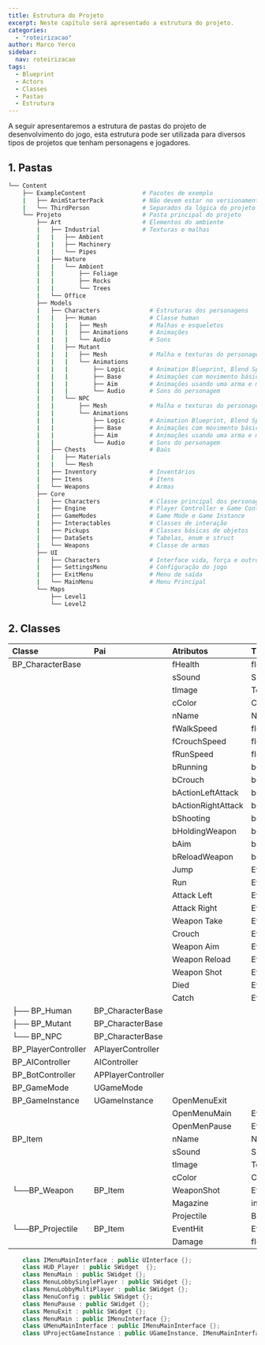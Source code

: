 ```yaml
---
title: Estrutura do Projeto
excerpt: Neste capítulo será apresentado a estrutura do projeto.
categories: 
  - "roteirizacao"
author: Marco Yerco
sidebar:
  nav: roteirizacao
tags:
  - Blueprint
  - Actors
  - Classes
  - Pastas
  - Estrutura
---
```


A seguir apresentaremos a estrutura de pastas do projeto de desenvolvimento do jogo, esta estrutura pode ser utilizada para diversos tipos de projetos que tenham personagens e jogadores.  

## 1. Pastas

```bash
└── Content
    ├── ExampleContent                # Pacotes de exemplo
    |   ├── AnimStarterPack           # Não devem estar no versionamento
    |   └── ThirdPerson               # Separados da lógica do projeto
    └── Projeto                       # Pasta principal do projeto
        ├── Art                       # Elementos do ambiente
        |   ├── Industrial            # Texturas e malhas
        |   |   ├── Ambient         
        |   |   ├── Machinery
        |   |   └── Pipes
        |   ├── Nature
        |   |   └── Ambient
        |   |       ├── Foliage
        |   |       ├── Rocks
        |   |       └── Trees
        |   └── Office
        ├── Models
        |   ├── Characters              # Estruturas dos personagens
        |   |   ├── Human               # Classe human
        |   |   |   ├── Mesh            # Malhas e esqueletos
        |   |   |   ├── Animations      # Animações
        |   |   |   └── Audio           # Sons
        |   |   ├── Mutant
        |   |   |   ├── Mesh            # Malha e texturas do personagem       
        |   |   |   └── Animations
        |   |   |       ├── Logic       # Animation Blueprint, Blend Space
        |   |   |       ├── Base        # Animações com movimento básico
        |   |   |       ├── Aim         # Animações usando uma arma e mirando
        |   |   |       └── Audio       # Sons do personagem
        |   |   └── NPC
        |   |       ├── Mesh            # Malha e texturas do personagem       
        |   |       └── Animations
        |   |           ├── Logic       # Animation Blueprint, Blend Space
        |   |           ├── Base        # Animações com movimento básico
        |   |           ├── Aim         # Animações usando uma arma e mirando
        |   |           └── Audio       # Sons do personagem
        |   ├── Chests                  # Baús
        |   |   ├── Materials     
        |   |   └── Mesh
        |   ├── Inventory               # Inventários
        |   ├── Itens                   # Itens
        |   └── Weapons                 # Armas
        ├── Core
        |   ├── Characters              # Classe principal dos personagens
        |   ├── Engine                  # Player Controller e Game Control
        |   ├── GameModes               # Game Mode e Game Instance
        |   ├── Interactables           # Classes de interação
        |   ├── Pickups                 # Classes básicas de objetos
        |   ├── DataSets                # Tabelas, enum e struct
        |   └── Weapons                 # Classe de armas
        ├── UI
        |   ├── Characters              # Interface vida, força e outros
        |   ├── SettingsMenu            # Configuração do jogo
        |   ├── ExitMenu                # Menu de saída 
        |   └── MainMenu                # Menu Principal
        └── Maps
            ├── Level1
            └── Level2

```

## 2. Classes

| Classe              | Pai                | Atributos          | Tipo          | Categoria          |
| :------------------ | :----------------- | :----------------- | :------------ | :----------------- |
| BP_CharacterBase    |                    | fHealth            | float         | Character          |
|                     |                    | sSound             | Sound Cue     |                    |
|                     |                    | tImage             | Texture 2D    |                    |
|                     |                    | cColor             | Color         |                    |
|                     |                    | nName              | Name          |                    |
|                     |                    | fWalkSpeed         | float         | Character\Movement |
|                     |                    | fCrouchSpeed       | float         |                    |
|                     |                    | fRunSpeed          | float         |                    |
|                     |                    | bRunning           | boolean       |                    |
|                     |                    | bCrouch            | boolean       |                    |
|                     |                    | bActionLeftAttack  | boolean       | Character\Action   |
|                     |                    | bActionRightAttack | boolean       |                    |
|                     |                    | bShooting          | boolean       |                    |
|                     |                    | bHoldingWeapon     | boolean       |                    |
|                     |                    | bAim               | boolean       |                    |
|                     |                    | bReloadWeapon      | boolean       |                    |
|                     |                    | Jump               | Event         |                    |
|                     |                    | Run                | Event         |                    |
|                     |                    | Attack Left        | Event         |                    |
|                     |                    | Attack Right       | Event         |                    |
|                     |                    | Weapon Take        | Event         |                    |
|                     |                    | Crouch             | Event         |                    |
|                     |                    | Weapon Aim         | Event         |                    |
|                     |                    | Weapon Reload      | Event         |                    |
|                     |                    | Weapon Shot        | Event         |                    |
|                     |                    | Died               | Event         |                    |
|                     |                    | Catch              | Event         |                    |
| ├── BP_Human        | BP_CharacterBase   |                    |               |                    |
| ├── BP_Mutant       | BP_CharacterBase   |                    |               |                    |
| └── BP_NPC          | BP_CharacterBase   |                    |               |                    |
| BP_PlayerController | APlayerController  |                    |               |                    |
| BP_AIController     | AIController       |                    |               |                    |
| BP_BotController    | APPlayerController |                    |               |                    |
| BP_GameMode         | UGameMode          |                    |               |                    |
| BP_GameInstance     | UGameInstance      | OpenMenuExit       |               |                    |
|                     |                    | OpenMenuMain       | Event         |                    |
|                     |                    | OpenMenPause       | Event         |                    |
| BP_Item             |                    | nName              | Name          |                    |
|                     |                    | sSound             | Sound Cue     |                    |
|                     |                    | tImage             | Texture 2D    |                    |
|                     |                    | cColor             | Color         |                    |
| └──BP_Weapon        | BP_Item            | WeaponShot         | Event         |                    |
|                     |                    | Magazine           | integer       |                    |
|                     |                    | Projectile         | BP_Projectile |                    |
| └──BP_Projectile    | BP_Item            | EventHit           | Event         |                    |
|                     |                    | Damage             | float         |                    |

```cpp
    class IMenuMainInterface : public UInterface {};
    class HUD_Player : public SWidget  {};
    class MenuMain : public SWidget {};
    class MenuLobbySinglePlayer : public SWidget {};            
    class MenuLobbyMultiPlayer : public SWidget {};                        
    class MenuConfig : public SWidget {};            
    class MenuPause : public SWidget {};                        
    class MenuExit : public SWidget {};
    class MenuMain : public IMenuInterface {};                                     
    class UMenuMainInterface : public IMenuMainInterface {};
    class UProjectGameInstance : public UGameInstance, IMenuMainInterface  {};
```
